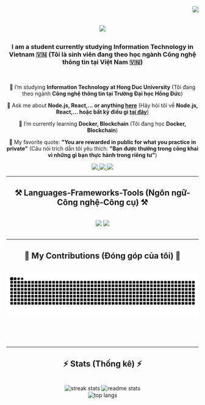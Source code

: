 <img align="right" src="https://visitor-badge.laobi.icu/badge?page_id=ntdat812.ntdat812" />

<h1 align="center">
    <img src="https://readme-typing-svg.herokuapp.com/?font=Righteous&size=35&center=true&vCenter=true&width=500&height=70&duration=4000&lines=Hi+There!+👋;+I'm+Dat+Phit!;+08+/+12+/+2003" />
</h1>

<h3 align="center">I am a student currently studying Information Technology in Vietnam 🇻🇳 (Tôi là sinh viên đang theo học ngành Công nghệ thông tin tại Việt Nam 🇻🇳)</h3>


<br/>

<div align="center">

 🌟 I’m studying **Information Technology at Hong Duc University** (Tôi đang theo ngành **Công nghệ thông tin tại Trường Đại học Hồng Đức**)

 💬 Ask me about **Node.js, React,... or anything [here](https://github.com/ntdat812/ntdat812/issues)** (Hãy hỏi tôi về **Node.js, React,... hoặc bất kỳ điều gì [tại đây](https://github.com/ntdat812/ntdat812/issues)**)

 🌱 I’m currently learning **Docker, Blockchain** (Tôi đang học **Docker, Blockchain**)

 📜 My favorite quote: **"You are rewarded in public for what you practice in private"** (Câu nói trích dẫn tôi yêu thích: **"Bạn được thưởng trong công khai vì những gì bạn thực hành trong riêng tư"**)

</div>

 
<div align="center"> 
  <a href="mailto:nguyenthanhdatbi812@gmail.com">
    <img src="https://img.shields.io/badge/Gmail-333333?style=for-the-badge&logo=gmail&logoColor=red" />
  </a>
  <a href="https://linkedin.com/in/pedro-sales-muniz" target="_blank">
    <img src="https://img.shields.io/badge/LinkedIn-0077B5?style=for-the-badge&logo=linkedin&logoColor=white" target="_blank" />
  </a>
  <a href="https://salesp07.github.io" target="_blank">
     <img src="https://img.shields.io/badge/Portfolio-FF5722?style=for-the-badge&logo=todoist&logoColor=white" target="_blank" /> <!-- sqlite, safari, google-chrome are other good icon options -->
  </a>
</div>

 <hr/>
 
<h2 align="center">⚒️ Languages-Frameworks-Tools (Ngôn ngữ-Công nghệ-Công cụ) ⚒️</h2>
<br/>
<div align="center">
    <img src="https://skillicons.dev/icons?i=react,bootstrap,mui,html,css,vscode,github,figma,tailwind,git,r" />
    <img src="https://skillicons.dev/icons?i=nodejs,python,javascript,typescript,express,firebase,mongodb,c,java,nextjs,mysql,flask" /><br>
</div>

<br/>
<hr/>

<div align="center">
  <h2>🐍 My Contributions (Đóng góp của tôi) 🐍</h2>
  <br>
  <img alt="snake eating my contributions" src="https://raw.githubusercontent.com/ntdat812/ntdat812/output/github-contribution-grid-snake.svg" />
  
  <br/><br/><br/>
</div>

<hr/>

<h2 align="center">⚡ Stats (Thống kê) ⚡</h2>
<br>
<div align=center>
  <img width=390 src="https://github-readme-streak-stats-salesp07.vercel.app/?user=ntdat812&count_private=true&theme=react&border_radius=10" alt="streak stats"/>
  <img width=390 src="https://github-readme-stats-salesp07.vercel.app/api?username=ntdat812&count_private=true&show_icons=true&theme=react&rank_icon=github&border_radius=10" alt="readme stats" />
  <br/>
  <img width=325 align="center" src="https://github-readme-stats-salesp07.vercel.app/api/top-langs/?username=ntdat812&hide=HTML&langs_count=8&layout=compact&theme=react&border_radius=10&size_weight=0.5&count_weight=0.5&exclude_repo=github-readme-stats" alt="top langs" />
</div>




